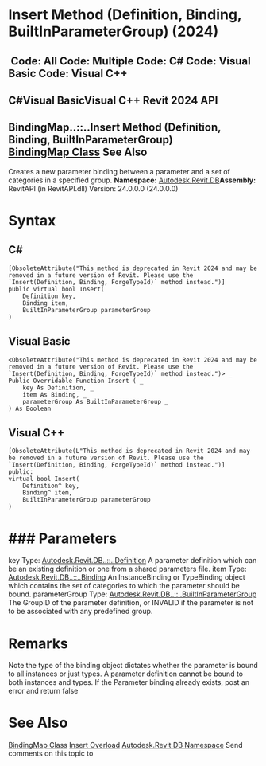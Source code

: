 # Insert Method (Definition, Binding, BuiltInParameterGroup) (2024)

﻿
 Code: All Code: Multiple Code: C# Code: Visual Basic Code: Visual C++   
---  
C#Visual BasicVisual C++
Revit 2024 API  
---  
BindingMap..::..Insert Method (Definition, Binding, BuiltInParameterGroup)  
[BindingMap Class](4ce777fb-ab30-6d15-d019-5b430223ac62.md "BindingMap Class") See Also  
---  
Creates a new parameter binding between a parameter and a set of categories in a specified group. 
**Namespace:** [Autodesk.Revit.DB](87546ba7-461b-c646-cbb1-2cb8f5bff8b2.md "Autodesk.Revit.DB Namespace")**Assembly:** RevitAPI (in RevitAPI.dll) Version: 24.0.0.0 (24.0.0.0)
# Syntax
C#  
---  
```text
[ObsoleteAttribute("This method is deprecated in Revit 2024 and may be removed in a future version of Revit. Please use the `Insert(Definition, Binding, ForgeTypeId)` method instead.")]
public virtual bool Insert(
	Definition key,
	Binding item,
	BuiltInParameterGroup parameterGroup
)
```
  
Visual Basic  
---  
```text
<ObsoleteAttribute("This method is deprecated in Revit 2024 and may be removed in a future version of Revit. Please use the `Insert(Definition, Binding, ForgeTypeId)` method instead.")> _
Public Overridable Function Insert ( _
	key As Definition, _
	item As Binding, _
	parameterGroup As BuiltInParameterGroup _
) As Boolean
```
  
Visual C++  
---  
```text
[ObsoleteAttribute(L"This method is deprecated in Revit 2024 and may be removed in a future version of Revit. Please use the `Insert(Definition, Binding, ForgeTypeId)` method instead.")]
public:
virtual bool Insert(
	Definition^ key, 
	Binding^ item, 
	BuiltInParameterGroup parameterGroup
)
```
  
# ### Parameters
key
    Type: [Autodesk.Revit.DB..::..Definition](8fe04f37-04e1-9e93-ffdb-e3900908e42a.md "Definition Class") A parameter definition which can be an existing definition or one from a shared parameters file. 
item
    Type: [Autodesk.Revit.DB..::..Binding](47f6ad6f-8d00-af57-995e-dc6db1255f58.md "Binding Class") An InstanceBinding or TypeBinding object which contains the set of categories to which the parameter should be bound. 
parameterGroup
    Type: [Autodesk.Revit.DB..::..BuiltInParameterGroup](9942b791-2892-0658-303e-abf99675c5a6.md "BuiltInParameterGroup Enumeration") The GroupID of the parameter definition, or INVALID if the parameter is not to be associated with any predefined group.
# Remarks
Note the type of the binding object dictates whether the parameter is bound to all instances or just types. A parameter definition cannot be bound to both instances and types. If the Parameter binding already exists, post an error and return false
# See Also
[BindingMap Class](4ce777fb-ab30-6d15-d019-5b430223ac62.md "BindingMap Class")
[Insert Overload](3dee6805-87a1-390c-d467-64eca33dbb11.md "Insert Method")
[Autodesk.Revit.DB Namespace](87546ba7-461b-c646-cbb1-2cb8f5bff8b2.md "Autodesk.Revit.DB Namespace")
Send comments on this topic to 
